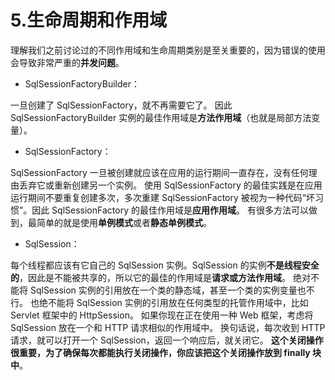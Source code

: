 # 5.生命周期和作用域

理解我们之前讨论过的不同作用域和生命周期类别是至关重要的，因为错误的使用会导致非常严重的**并发问题**。

- SqlSessionFactoryBuilder：

一旦创建了 SqlSessionFactory，就不再需要它了。 因此 SqlSessionFactoryBuilder 实例的最佳作用域是**方法作用域**（也就是局部方法变量）。

- SqlSessionFactory：

SqlSessionFactory 一旦被创建就应该在应用的运行期间一直存在，没有任何理由丢弃它或重新创建另一个实例。 使用 SqlSessionFactory 的最佳实践是在应用运行期间不要重复创建多次，多次重建 SqlSessionFactory 被视为一种代码“坏习惯”。因此 SqlSessionFactory 的最佳作用域是**应用作用域**。 有很多方法可以做到，最简单的就是使用**单例模式**或者**静态单例模式**。

- SqlSession：

每个线程都应该有它自己的 SqlSession 实例。SqlSession 的实例**不是线程安全的**，因此是不能被共享的，所以它的最佳的作用域是**请求或方法作用域**。 绝对不能将 SqlSession 实例的引用放在一个类的静态域，甚至一个类的实例变量也不行。 也绝不能将 SqlSession 实例的引用放在任何类型的托管作用域中，比如 Servlet 框架中的 HttpSession。 如果你现在正在使用一种 Web 框架，考虑将 SqlSession 放在一个和 HTTP 请求相似的作用域中。 换句话说，每次收到 HTTP 请求，就可以打开一个 SqlSession，返回一个响应后，就关闭它。 **这个关闭操作很重要，为了确保每次都能执行关闭操作，你应该把这个关闭操作放到 finally 块中**。
